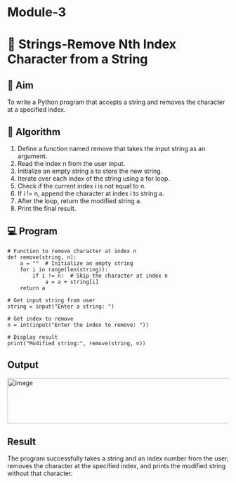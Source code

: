 # Module-3
# 🧹 Strings-Remove Nth Index Character from a String

## 🎯 Aim
To write a Python program that accepts a string and removes the character at a specified index.

## 🧠 Algorithm
1. Define a function named remove that takes the input string as an argument.
2. Read the index n from the user input.
3. Initialize an empty string a to store the new string.
4. Iterate over each index of the string using a for loop.
5. Check if the current index i is not equal to n.
6. If i != n, append the character at index i to string a.
7. After the loop, return the modified string a.
8. Print the final result.

## 💻 Program

```
# Function to remove character at index n
def remove(string, n):
    a = ""  # Initialize an empty string
    for i in range(len(string)):
        if i != n:  # Skip the character at index n
            a = a + string[i]
    return a

# Get input string from user
string = input("Enter a string: ")

# Get index to remove
n = int(input("Enter the index to remove: "))

# Display result
print("Modified string:", remove(string, n))
```

## Output
<img width="799" height="103" alt="image" src="https://github.com/user-attachments/assets/3e436ef5-0879-45bc-9020-d1038a7cc04a" />


## Result
The program successfully takes a string and an index number from the user, removes the character at the specified index, and prints the modified string without that character.
